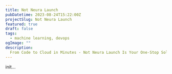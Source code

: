```yaml
---
title: Not Neura Launch
pubDatetime: 2023-08-24T15:22:00Z
projectSlug: Not Neura Launch
featured: true
draft: false
tags:
  - machine learning, devops
ogImage: ""
description:
  From Code to Cloud in Minutes - Not Neura Launch Is Your One-Stop Solution for Hassle-Free ML Model Deployment.
---
```


init...